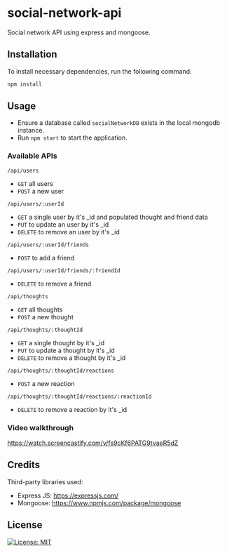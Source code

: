 # social-network-api

Social network API using express and mongoose.

## Installation

To install necessary dependencies, run the following command:

```sh
npm install
```

## Usage

- Ensure a database called `socialNetworkDB` exists in the local mongodb instance.
- Run `npm start` to start the application.

### Available APIs

`/api/users`

- `GET` all users
- `POST` a new user

`/api/users/:userId`

- `GET` a single user by it's \_id and populated thought and friend data
- `PUT` to update an user by it's \_id
- `DELETE` to remove an user by it's \_id

`/api/users/:userId/friends`

- `POST` to add a friend

`/api/users/:userId/friends/:friendId`

- `DELETE` to remove a friend

`/api/thoughts`

- `GET` all thoughts
- `POST` a new thought

`/api/thoughts/:thoughtId`

- `GET` a single thought by it's \_id
- `PUT` to update a thought by it's \_id
- `DELETE` to remove a thought by it's \_id

`/api/thoughts/:thoughtId/reactions`

- `POST` a new reaction

`/api/thoughts/:thoughtId/reactions/:reactionId`

- `DELETE` to remove a reaction by it's \_id

### Video walkthrough

<https://watch.screencastify.com/v/fs9cKf6PATG9tvaeR5dZ>

## Credits

Third-party libraries used:

- Express JS: <https://expressjs.com/>
- Mongoose: <https://www.npmjs.com/package/mongoose>

## License

[![License: MIT](https://img.shields.io/badge/License-MIT-yellow.svg)](https://opensource.org/licenses/MIT)
